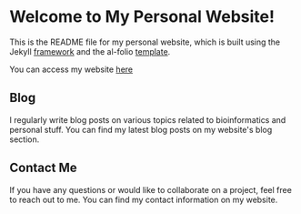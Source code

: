 # Welcome to My Personal Website!

This is the README file for my personal website, which is built using the Jekyll [framework](https://jekyllrb.com) and the al-folio [template](https://github.com/alshedivat/al-folio).

You can access my website [here](https://diegofe94.github.io)

## Blog

I regularly write blog posts on various topics related to bioinformatics and personal stuff. You can find my latest blog posts on my website's blog section.

## Contact Me

If you have any questions or would like to collaborate on a project, feel free to reach out to me. You can find my contact information on my website.
